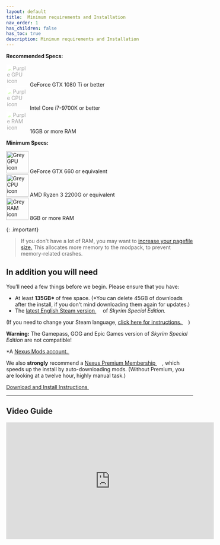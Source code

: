```yaml
---
layout: default
title:  Minimum requirements and Installation
nav_order: 1
has_children: false
has_toc: true
description: Minimum requirements and Installation
---
```


<div class="minimum-specs">
	<div class="specs">
		<p class="section"><strong>Recommended Specs:</strong></p>
		<div class="component">
			<img src="https://uploads-ssl.webflow.com/619450a087513368f47876f8/61c014948752dd058f207c8a_gpu_purple.svg" loading="lazy" alt="Purple GPU icon" width="60" style="filter: contrast(45%) brightness(200%);"> <span> GeForce GTX 1080 Ti or better</span>
		</div>
		<div class="component">
			<img src="https://uploads-ssl.webflow.com/619450a087513368f47876f8/61c01494b4e7123538f73c9e_cpu_purple.svg" loading="lazy" alt="Purple CPU icon" width="60" style="filter: contrast(45%) brightness(200%);"> <span> Intel Core i7-9700K or better</span>
		</div>
		<div class="component">
			<img src="https://uploads-ssl.webflow.com/619450a087513368f47876f8/61c014940248ef28abf69c8f_ram_purple.svg" loading="lazy" alt="Purple RAM icon" width="60" style="filter: contrast(45%) brightness(200%);"> <span> 16GB or more RAM</span>
		</div>
	</div>
	<div class="specs">
		<p class="section"><strong>Minimum Specs:</strong></p>
		<div class="component">
			<img src="https://uploads-ssl.webflow.com/619450a087513368f47876f8/61c0170758ac7f75119b40ca_gpu_gray.svg" loading="lazy" alt="Grey GPU icon" width="60">
			<span> GeForce GTX 660 or equivalent</span>
		</div>
		<div class="component">
			<img src="https://uploads-ssl.webflow.com/619450a087513368f47876f8/61c01707ce98a3d2c755499f_cpu_gray.svg" loading="lazy" alt="Grey CPU icon" width="60">
			<span> AMD Ryzen 3 2200G or equivalent</span>
		</div>
		<div class="component">
			<img src="https://uploads-ssl.webflow.com/619450a087513368f47876f8/61c0170758ac7ffc499b40cb_ram_gray.svg" loading="lazy" alt="Grey RAM icon" width="60">
			<span> 8GB or more RAM</span>
		</div>
	</div>
</div>

{: .important}
>If you don't have a lot of RAM, you may want to [increase your pagefile size.](2-RecommendedReading/1-BeforeYouBegin/#page-files)
> This allocates more memory to the modpack, to prevent memory-related crashes.

## In addition you will need 

You’ll need a few things before we begin. Please ensure that you have:

* At least <strong>135GB* </strong>of free space. (*You can delete 45GB of downloads after the install, if you don't mind downloading them again for updates.)
* The <a href="https://store.steampowered.com/app/489830/The_Elder_Scrolls_V_Skyrim_Special_Edition/" target="_blank" rel="noopener noreferrer">latest English Steam version <svg viewBox="0 0 24 24" aria-labelledby="svg-external-link-title" width="1em" height="1em"><use xlink:href="#svg-external-link"></use></svg></a> of <em>Skyrim Special Edition.</em>
 
(If you need to change your Steam language, <a href="https://imgur.com/PwCNDF5" target="_blank" rel="noopener noreferrer">click here for instructions. <svg viewBox="0 0 24 24" aria-labelledby="svg-external-link-title" width="1em" height="1em"><use xlink:href="#svg-external-link"></use></svg></a>)

<strong class="bold-text">Warning:</strong> The Gamepass, GOG and Epic Games version of <em>Skyrim Special Edition </em>are not compatible!

*A <a href="https://users.nexusmods.com/register" target="_blank" rel="noopener noreferrer">Nexus Mods account. <svg viewBox="0 0 24 24" aria-labelledby="svg-external-link-title" width="1em" height="1em"><use xlink:href="#svg-external-link"></use></svg></a>

We also **strongly** recommend a <a href="https://users.nexusmods.com/account/billing" target="_blank" rel="noopener noreferrer">Nexus Premium Membership <svg viewBox="0 0 24 24" aria-labelledby="svg-external-link-title" width="1em" height="1em"><use xlink:href="#svg-external-link"></use></svg></a>, which speeds up the install by auto-downloading mods. (Without Premium, you are looking at a twelve hour, highly manual task.)

<a class="btn btn-pink" href="https://www.wildlandermod.com/download" target="_blank" rel="noopener noreferrer">Download and Install Instructions <svg viewBox="0 0 24 24" aria-labelledby="svg-external-link-title" width="1em" height="1em"><use xlink:href="#svg-external-link"></use></svg></a>

----

## Video Guide


<iframe  class="yt-embed" width="560" height="315" src="https://www.youtube.com/embed/UNBQt9ViiWI" title="YouTube video player" frameborder="0" allow="accelerometer; autoplay; clipboard-write; encrypted-media; gyroscope; picture-in-picture; web-share" allowfullscreen></iframe>




